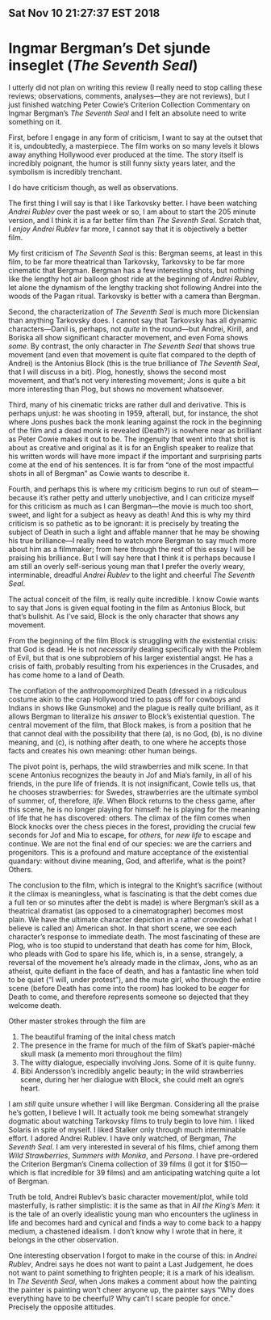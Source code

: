Sat Nov 10 21:27:37 EST 2018
----------------------------
Ingmar Bergman’s Det sjunde inseglet (_The Seventh Seal_)
=========================================================

I utterly did not plan on writing this review (I really need to stop calling
these reviews; observations, comments, analyses—they are not reviews), but I
just finished watching Peter Cowie’s Criterion Collection Commentary on Ingmar
Bergman’s _The Seventh Seal_ and I felt an absolute need to write something on
it.

First, before I engage in any form of criticism, I want to say at the outset
that it is, undoubtedly, a masterpiece. The film works on so many levels it
blows away anything Hollywood ever produced at the time. The story itself is
incredibly poignant, the humor is still funny sixty years later, and the
symbolism is incredibly trenchant.

I do have criticism though, as well as observations.

The first thing I will say is that I like Tarkovsky better. I have been watching
_Andrei Rublev_ over the past week or so, I am about to start the 205 minute
version, and I think it is a far better film than _The Seventh Seal_. Scratch
that, I _enjoy_ _Andrei Rublev_ far more, I cannot say that it is objectively a
better film.

My first criticism of _The Seventh Seal_ is this: Bergman seems, at least in
this film, to be far more theatrical than Tarkovsky, Tarkovsky to be far more
cinematic that Bergman. Bergman has a few interesting shots, but nothing like
the lengthy hot air balloon ghost ride at the beginning of _Andrei Rublev_, let
alone the dynamism of the lengthy tracking shot following Andrei into the woods
of the Pagan ritual. Tarkovsky is better with a camera than Bergman.

Second, the characterization of _The Seventh Seal_ is much more Dickensian than
anything Tarkovsky does. I cannot say that Tarkovsky has all dynamic
characters—Danil is, perhaps, not _quite_ in the round—but Andrei, Kirill, and
Boriska all show significant character movement, and even Foma shows _some_. By
contrast, the only character in _The Seventh Seal_ that shows true movement (and
even that movement is quite flat compared to the depth of Andrei) is the
Antonius Block (this is the true brilliance of _The Seventh Seal_, that I will
discuss in a bit). Plog, honestly, shows the second most movement, and that’s
not very interesting movement; Jons is quite a bit more interesting than Plog,
but shows no movement whatsoever.

Third, many of his cinematic tricks are rather dull and derivative. This is
perhaps unjust: he was shooting in 1959, afterall, but, for instance, the shot
where Jons pushes back the monk leaning against the rock in the beginning of the
film and a dead monk is revealed (Death?) is nowhere near as brilliant as Peter
Cowie makes it out to be. The ingenuity that went into that shot is about as
creative and original as it is for an English speaker to realize that his
written words will have more impact if the important and surprising parts come
at the end of his sentences. It is far from “one of the most impactful shots in
all of Bergman” as Cowie wants to describe it.

Fourth, and perhaps this is where my criticism begins to run out of steam—because
it’s rather petty and utterly unobjective, and I can criticize myself
for this criticism as much as I can Bergman—the movie is much too short, sweet,
and light for a subject as heavy as death! And this is why my third criticism is
so pathetic as to be ignorant: it is precisely by treating the subject of Death
in such a light and affable manner that he may be showing his true brilliance—I
really need to watch more Bergman to say much more about him as a filmmaker;
from here through the rest of this essay I will be praising his brilliance. But
I will say here that I think it is perhaps because I am still an overly
self-serious young man that I prefer the overly weary, interminable, dreadful
_Andrei Rublev_ to the light and cheerful _The Seventh Seal_.

The actual conceit of the film, is really quite incredible. I know Cowie wants
to say that Jons is given equal footing in the film as Antonius Block, but
that’s bullshit. As I’ve said, Block is the only character that shows any
movement.

From the beginning of the film Block is struggling with _the_ existential
crisis: that God is dead. He is not _necessarily_ dealing specifically with the
Problem of Evil, but that is one subproblem of his larger existential angst. He
has a crisis of faith, probably resulting from his experiences in the Crusades,
and has come home to a land of Death.

The conflation of the anthropomorphized Death (dressed in a ridiculous costume
akin to the crap Hollywood tried to pass off for cowboys and Indians in shows
like Gunsmoke) and the plague is really quite brilliant, as it allows Bergman to
literalize his _answer_ to Block’s existential question. The central movement of
the film, that Block makes, is from a position that he  that cannot deal with
the possibility that there (a), is no God, (b), is no divine meaning, and (c),
is nothing after death, to one where he accepts those facts and creates his own
meaning: other human beings. 

The pivot point is, perhaps, the wild strawberries and milk scene. In that scene
Antonius recognizes the beauty in Jof and Mia’s family, in all of his friends,
in the pure life of friends. It is not insignificant, Cowie tells us, that he
chooses strawberries: for Swedes, strawberries are the ultimate symbol of
summer, of, therefore, _life_. When Block returns to the chess game, after this
scene, he is no longer playing for himself: he is playing for the meaning of
life that he has discovered: others. The climax of the film comes when Block
knocks over the chess pieces in the forest, providing the crucial few seconds
for Jof and Mia to escape, for _others_, for _new life_ to escape and continue.
We are not the final end of our species: we are the carriers and progenitors.
This is a profound and mature acceptance of the existential quandary: without
divine meaning, God, and afterlife, what is the point? Others.

The conclusion to the film, which is integral to the Knight’s sacrifice (without
it the climax is meaningless, what is fascinating is that the debt comes due a
full ten or so minutes after the debt is made) is where Bergman’s skill as a
theatrical dramatist (as opposed to a cinematographer) becomes most plain. We
have the ultimate character depiction in a rather crowded (what I believe is
called an) American shot. In that short scene, we see each character’s response
to immediate death. The most fascinating of these are Plog, who is too stupid to
understand that death has come for him, Block, who pleads with God to spare his
life, which is, in a sense, strangely, a reversal of the movement he’s already
made in the climax, Jons, who as an atheist, quite defiant in the face of death,
and has a fantastic line when told to be quiet (“I will, under protest”), and
the mute girl, who through the entire scene (before Death has come into the
room) has looked to be _eager_ for Death to come, and therefore represents
someone so dejected that they welcome death.

Other master strokes through the film are 

1. The beautiful framing of the inital chess match
2. The presence in the frame for much of the film of Skat’s papier-mâché skull
   mask (a memento mori throughout the film)
3. The witty dialogue, especially involving Jons. Some of it is quite funny.
4. Bibi Andersson’s incredibly angelic beauty; in the wild strawberries scene,
   during her her dialogue with Block, she could melt an ogre’s heart.

I am _still_ quite unsure whether I will like Bergman. Considering all the
praise he’s gotten, I believe I will. It actually took me being somewhat
strangely dogmatic about watching Tarkovsky films to truly begin to love him. I
liked Solaris in spite of myself. I liked Stalker only through much interminable
effort. I adored Andrei Rublev. I have only watched, of Bergman, _The Seventh
Seal_. I am very interested in several of his films, chief among them _Wild
Strawberries_, _Summers with Monika_, and _Persona_. I have pre-ordered the
Criterion Bergman’s Cinema collection of 39 films (I got it for $150—which is
flat incredible for 39 films) and am anticipating watching quite a lot of
Bergman.

Truth be told, Andrei Rublev’s basic character movement/plot, while told
masterfully, is rather simplistic: it is the same as that in _All the King’s
Men_: it is the tale of an overly idealistic young man who encounters the
ugliness in life and becomes hard and cynical and finds a way to come back to a
happy medium, a chastened idealism. I don’t know why I wrote that in here, it
belongs in the other observation.

One interesting observation I forgot to make in the course of this: in _Andrei
Rublev_, Andrei says he does not want to paint a Last Judgement, he does not
want to paint something to frighten people; it is a mark of his idealism. In
_The Seventh Seal_, when Jons makes a comment about how the painting the painter
is painting won’t cheer anyone up, the painter says “Why does everything have to
be cheerful? Why can’t I scare people for once.” Precisely the opposite
attitudes.
